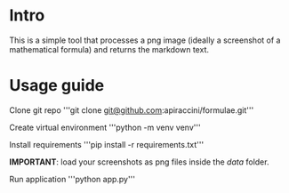 # Intro

This is a simple tool that processes a png image (ideally a screenshot of a mathematical formula) and returns the markdown text.

# Usage guide

Clone git repo
'''git clone git@github.com:apiraccini/formulae.git'''

Create virtual environment
'''python -m venv venv'''

Install requirements
'''pip install -r requirements.txt'''

**IMPORTANT**: load your screenshots as png files inside the *data* folder.

Run application
'''python app.py'''